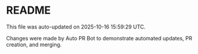# README

This file was auto-updated on 2025-10-16 15:59:29 UTC.

Changes were made by Auto PR Bot to demonstrate automated updates, PR creation, and merging.
